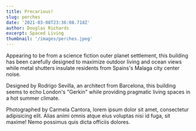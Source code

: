 ```yaml
---
title: Precarious!
slug: perches
date: '2021-03-08T23:36:08.718Z'
author: Douglas Richards
excerpt: Spaced Living
thumbnail: '/images/perches.jpeg'
---
```


Appearing to be from a science fiction outer planet settlement, this building has been carefully designed to maximize outdoor living and ocean views while metal shutters insulate residents from Spains's Malaga city center noise.

Designed by Rodrigo Sevilla, an architect from Barcelona, this building seems to echo London's "Gerkin" while providing pragmatic living spaces in a hot summer climate.

Photographed by Carmela Cantora, lorem ipsum dolor sit amet, consectetur adipisicing elit. Alias animi omnis atque eius voluptas nisi id fuga, sit maxime! Nemo possimus quis dicta officiis dolores.
